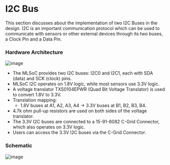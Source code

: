 # I2C Bus
This section discusses about the implementation of two I2C Buses in the design. I2C is an important communication protocol which can be used to communicate with sensors or other external devices through its two buses, a Clock Pin and a Data Pin.

### Hardware Architecture
![image](https://github.com/user-attachments/assets/933bdb28-e007-4592-9b6e-e3e70f1563f8)
- The MLSoC provides two I2C buses: I2C0 and I2C1, each with SDA (data) and SCK (clock) pins.
- MLSoC I2C operates on 1.8V logic, while most sensors use 3.3V logic.
- A voltage translator TXS0104EPWR (Quad Bit Voltage Translator) is used to convert 1.8V to 3.3V.
- Translation mapping:
    - 1.8V buses at A1, A2, A3, A4 → 3.3V buses at B1, B2, B3, B4.
- 4.7k ohm pull-up resistors are used on both sides of the voltage translator.
- The 3.3V I2C buses are connected to a 15-91-6082 C-Grid Connector, which also operates on 3.3V logic.
- Users can access the 3.3V I2C buses via the C-Grid Connector.

### Schematic
![image](https://github.com/user-attachments/assets/2d751dc0-59f9-4320-a4b0-d804f74d5ca4)
